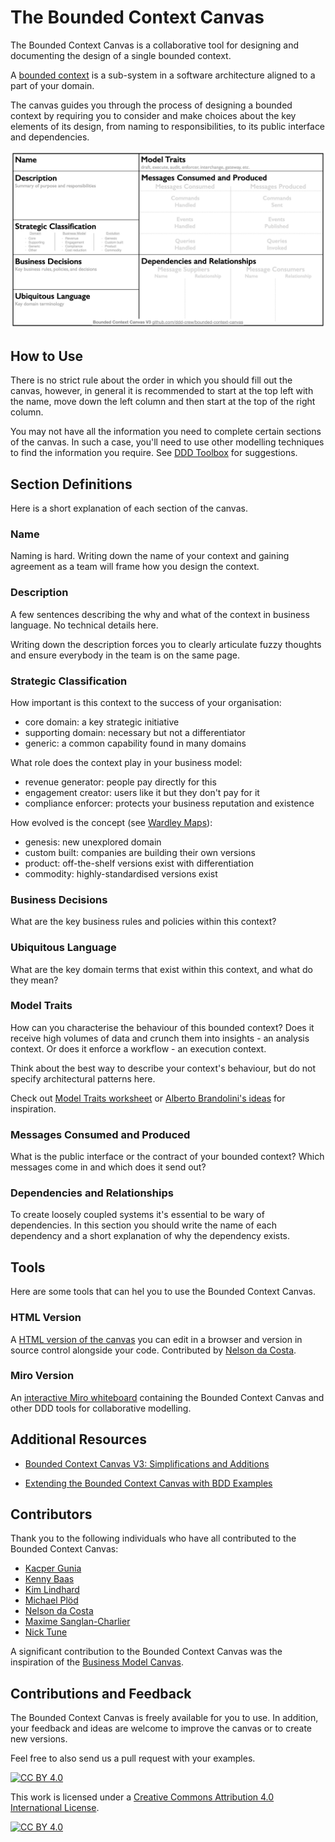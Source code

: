# The Bounded Context Canvas

The Bounded Context Canvas is a collaborative tool for designing and documenting the design of a single bounded context.

A [bounded context](https://martinfowler.com/bliki/BoundedContext.html) is a sub-system in a software architecture aligned to a part of your domain.

The canvas guides you through the process of designing a bounded context by requiring you to consider and make choices about the key elements of its design, from naming to responsibilities, to its public interface and dependencies.

![alt text](resources/bounded-context-canvas-v3.jpeg "The Bounded Context Canvas V3")

## How to Use

There is no strict rule about the order in which you should fill out the canvas, however, in general it is recommended to start at the top left with the name, move down the left column and then start at the top of the right column.

You may not have all the information you need to complete certain sections of the canvas. In such a case, you'll need to use other modelling techniques to find the information you require. See [DDD Toolbox](https://github.com/ddd-crew/ddd-toolbox) for suggestions.

## Section Definitions

Here is a short explanation of each section of the canvas.

### Name
Naming is hard. Writing down the name of your context and gaining agreement as a team will frame how you design the context.

### Description
A few sentences describing the why and what of the context in business language. No technical details here.

Writing down the description forces you to clearly articulate fuzzy thoughts and ensure everybody in the team is on the same page.

### Strategic Classification
How important is this context to the success of your organisation: 

- core domain: a key strategic initiative
- supporting domain: necessary but not a differentiator
- generic: a common capability found in many domains

What role does the context play in your business model:

- revenue generator: people pay directly for this
- engagement creator: users like it but they don't pay for it
- compliance enforcer: protects your business reputation and existence

How evolved is the concept (see [Wardley Maps](https://medium.com/wardleymaps)):

- genesis: new unexplored domain
- custom built: companies are building their own versions
- product: off-the-shelf versions exist with differentiation
- commodity: highly-standardised versions exist 

### Business Decisions
What are the key business rules and policies within this context?

### Ubiquitous Language
What are the key domain terms that exist within this context, and what do they mean?

### Model Traits
How can you characterise the behaviour of this bounded context? Does it receive high volumes of data and crunch them into insights - an analysis context. Or does it enforce a workflow - an execution context.

Think about the best way to describe your context's behaviour, but do not specify architectural patterns here.

Check out [Model Traits worksheet](resources/model-traits-worksheet.md) or  [Alberto Brandolini's ideas](http://cyrille.martraire.com/2012/09/collaborative-construction-by-alberto-brandolini/) for inspiration.

### Messages Consumed and Produced
What is the public interface or the contract of your bounded context? Which messages come in and which does it send out?

### Dependencies and Relationships
To create loosely coupled systems it's essential to be wary of dependencies. In this section you should write the name of each dependency and a short explanation of why the dependency exists.

## Tools
Here are some tools that can hel you to use the Bounded Context Canvas.

### HTML Version
A [HTML version of the canvas](tools/html-version/instructions.md) you can edit in a browser and version in source control alongside your code. Contributed by [Nelson da Costa](https://github.com/baruica).

### Miro Version
An [interactive Miro whiteboard](https://github.com/ddd-crew/virtual-modelling-templates#strategic-ddd-miro-template) containing the Bounded Context Canvas and other DDD tools for collaborative modelling.

## Additional Resources

- [Bounded Context Canvas V3: Simplifications and Additions](https://medium.com/nick-tune-tech-strategy-blog/bounded-context-canvas-v2-simplifications-and-additions-229ed35f825f)

- [Extending the Bounded Context Canvas with BDD Examples](https://xebia.com/blog/extending-the-bounded-context-canvas-with-bdd-examples/)

## Contributors

Thank you to the following individuals who have all contributed to the Bounded Context Canvas:

- [Kacper Gunia](https://github.com/cakper)
- [Kenny Baas](https://github.com/Baasie)
- [Kim Lindhard](https://github.com/kim-lindhard-dfds)
- [Michael Plöd](https://github.com/mploed)
- [Nelson da Costa](https://github.com/baruica)
- [Maxime Sanglan-Charlier](https://twitter.com/__maxs__)
- [Nick Tune](https://github.com/ntcoding)

A significant contribution to the Bounded Context Canvas was the inspiration of the [Business Model Canvas](https://www.strategyzer.com/canvas/business-model-canvas).

## Contributions and Feedback

The Bounded Context Canvas is freely available for you to use. In addition, your feedback and ideas are welcome to improve the canvas or to create new versions. 

Feel free to also send us a pull request with your examples.

[![CC BY 4.0][cc-by-shield]][cc-by]

This work is licensed under a [Creative Commons Attribution 4.0 International
License][cc-by].

[![CC BY 4.0][cc-by-image]][cc-by]

[cc-by]: http://creativecommons.org/licenses/by/4.0/
[cc-by-image]: https://i.creativecommons.org/l/by/4.0/88x31.png
[cc-by-shield]: https://img.shields.io/badge/License-CC%20BY%204.0-lightgrey.svg